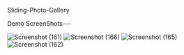 Sliding-Photo-Gallery

Demo ScreenShots---


![Screenshot (161)](https://github.com/user-attachments/assets/59db6b8c-72ef-49be-bc5e-149071ff4a42)
![Screenshot (166)](https://github.com/user-attachments/assets/4618e06a-a33b-45bc-9cd1-f464063e5044)
![Screenshot (165)](https://github.com/user-attachments/assets/10c3c6e3-c86d-4c86-bcb0-40897db2b022)
![Screenshot (162)](https://github.com/user-attachments/assets/3840656e-abe4-48d5-a45a-657f3c602180)
